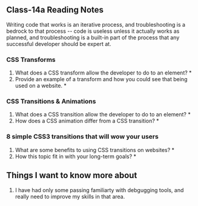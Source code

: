## Class-14a Reading Notes  
<p>Writing code that works is an iterative process, and troubleshooting is a bedrock to that process -- code is useless unless it actually works as planned, and troubleshooting is a built-in part of the process that any successful developer should be expert at.</p>

### CSS Transforms

1. What does a CSS transform allow the developer to do to an element?
    * 
2. Provide an example of a transform and how you could see that being used on a website.
    * 

### CSS Transitions & Animations

1. What does a CSS transition allow the developer to do to an element?
    * 
2. How does a CSS animation differ from a CSS transition?
    * 

### 8 simple CSS3 transitions that will wow your users

1. What are some benefits to using CSS transitions on websites?
    * 
2. How this topic fit in with your long-term goals?
    * 

## Things I want to know more about

1. I have had only some passing familiarty with debgugging tools, and really need to improve my skills in that area.
